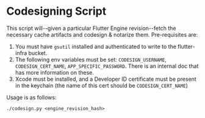 # Codesigning Script

This script will--given a particular Flutter Engine revision--fetch the
necessary cache artifacts and codesign & notarize them. Pre-requisites are:

1. You must have `gsutil` installed and authenticated to write to the
flutter-infra bucket.
1. The following env variables must be set: `CODESIGN_USERNAME`,
`CODESIGN_CERT_NAME`, `APP_SPECIFIC_PASSWORD`. There is an internal doc that
has more information on these.
1. Xcode must be installed, and a Developer ID certificate must be present
in the keychain (the name of this cert should be `CODESIGN_CERT_NAME`)

Usage is as follows:

`./codesign.py <engine_revision_hash>`
